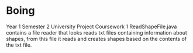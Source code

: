# Boing
Year 1 Semester 2 University Project Coursework 1
ReadShapeFile.java contains a file reader that looks reads txt files containing information about shapes, from this file it reads and creates shapes based on the contents of the txt file. 
